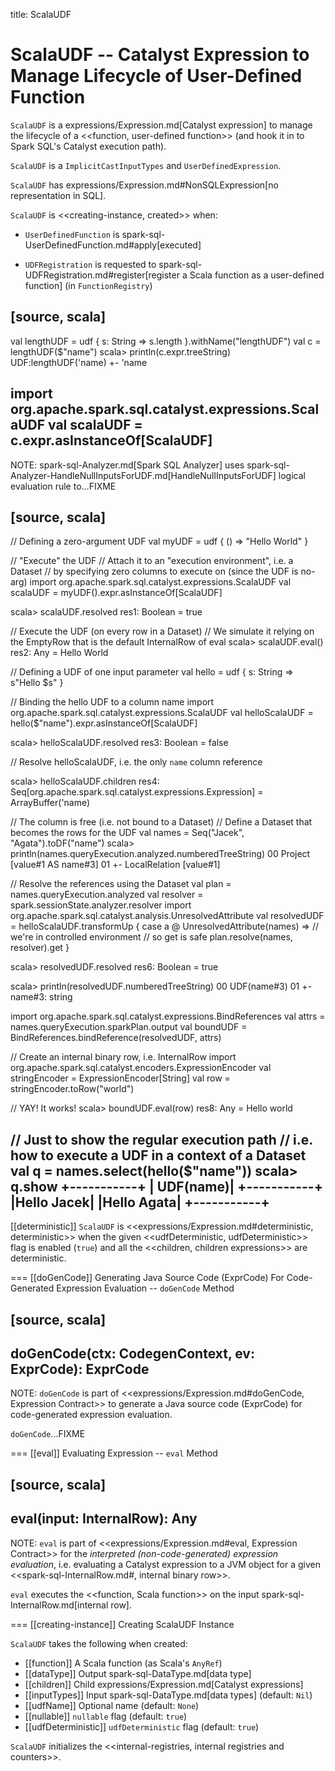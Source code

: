 title: ScalaUDF

# ScalaUDF -- Catalyst Expression to Manage Lifecycle of User-Defined Function

`ScalaUDF` is a expressions/Expression.md[Catalyst expression] to manage the lifecycle of a <<function, user-defined function>> (and hook it in to Spark SQL's Catalyst execution path).

`ScalaUDF` is a `ImplicitCastInputTypes` and `UserDefinedExpression`.

`ScalaUDF` has expressions/Expression.md#NonSQLExpression[no representation in SQL].

`ScalaUDF` is <<creating-instance, created>> when:

* `UserDefinedFunction` is spark-sql-UserDefinedFunction.md#apply[executed]

* `UDFRegistration` is requested to spark-sql-UDFRegistration.md#register[register a Scala function as a user-defined function] (in `FunctionRegistry`)

[source, scala]
----
val lengthUDF = udf { s: String => s.length }.withName("lengthUDF")
val c = lengthUDF($"name")
scala> println(c.expr.treeString)
UDF:lengthUDF('name)
+- 'name

import org.apache.spark.sql.catalyst.expressions.ScalaUDF
val scalaUDF = c.expr.asInstanceOf[ScalaUDF]
----

NOTE: spark-sql-Analyzer.md[Spark SQL Analyzer] uses spark-sql-Analyzer-HandleNullInputsForUDF.md[HandleNullInputsForUDF] logical evaluation rule to...FIXME

[source, scala]
----
// Defining a zero-argument UDF
val myUDF = udf { () => "Hello World" }

// "Execute" the UDF
// Attach it to an "execution environment", i.e. a Dataset
// by specifying zero columns to execute on (since the UDF is no-arg)
import org.apache.spark.sql.catalyst.expressions.ScalaUDF
val scalaUDF = myUDF().expr.asInstanceOf[ScalaUDF]

scala> scalaUDF.resolved
res1: Boolean = true

// Execute the UDF (on every row in a Dataset)
// We simulate it relying on the EmptyRow that is the default InternalRow of eval
scala> scalaUDF.eval()
res2: Any = Hello World

// Defining a UDF of one input parameter
val hello = udf { s: String => s"Hello $s" }

// Binding the hello UDF to a column name
import org.apache.spark.sql.catalyst.expressions.ScalaUDF
val helloScalaUDF = hello($"name").expr.asInstanceOf[ScalaUDF]

scala> helloScalaUDF.resolved
res3: Boolean = false

// Resolve helloScalaUDF, i.e. the only `name` column reference

scala> helloScalaUDF.children
res4: Seq[org.apache.spark.sql.catalyst.expressions.Expression] = ArrayBuffer('name)

// The column is free (i.e. not bound to a Dataset)
// Define a Dataset that becomes the rows for the UDF
val names = Seq("Jacek", "Agata").toDF("name")
scala> println(names.queryExecution.analyzed.numberedTreeString)
00 Project [value#1 AS name#3]
01 +- LocalRelation [value#1]

// Resolve the references using the Dataset
val plan = names.queryExecution.analyzed
val resolver = spark.sessionState.analyzer.resolver
import org.apache.spark.sql.catalyst.analysis.UnresolvedAttribute
val resolvedUDF = helloScalaUDF.transformUp { case a @ UnresolvedAttribute(names) =>
  // we're in controlled environment
  // so get is safe
  plan.resolve(names, resolver).get
}

scala> resolvedUDF.resolved
res6: Boolean = true

scala> println(resolvedUDF.numberedTreeString)
00 UDF(name#3)
01 +- name#3: string

import org.apache.spark.sql.catalyst.expressions.BindReferences
val attrs = names.queryExecution.sparkPlan.output
val boundUDF = BindReferences.bindReference(resolvedUDF, attrs)

// Create an internal binary row, i.e. InternalRow
import org.apache.spark.sql.catalyst.encoders.ExpressionEncoder
val stringEncoder = ExpressionEncoder[String]
val row = stringEncoder.toRow("world")

// YAY! It works!
scala> boundUDF.eval(row)
res8: Any = Hello world

// Just to show the regular execution path
// i.e. how to execute a UDF in a context of a Dataset
val q = names.select(hello($"name"))
scala> q.show
+-----------+
|  UDF(name)|
+-----------+
|Hello Jacek|
|Hello Agata|
+-----------+
----

[[deterministic]]
`ScalaUDF` is <<expressions/Expression.md#deterministic, deterministic>> when the given <<udfDeterministic, udfDeterministic>> flag is enabled (`true`) and all the <<children, children expressions>> are deterministic.

=== [[doGenCode]] Generating Java Source Code (ExprCode) For Code-Generated Expression Evaluation -- `doGenCode` Method

[source, scala]
----
doGenCode(ctx: CodegenContext, ev: ExprCode): ExprCode
----

NOTE: `doGenCode` is part of <<expressions/Expression.md#doGenCode, Expression Contract>> to generate a Java source code (ExprCode) for code-generated expression evaluation.

`doGenCode`...FIXME

=== [[eval]] Evaluating Expression -- `eval` Method

[source, scala]
----
eval(input: InternalRow): Any
----

NOTE: `eval` is part of <<expressions/Expression.md#eval, Expression Contract>> for the *interpreted (non-code-generated) expression evaluation*, i.e. evaluating a Catalyst expression to a JVM object for a given <<spark-sql-InternalRow.md#, internal binary row>>.

`eval` executes the <<function, Scala function>> on the input spark-sql-InternalRow.md[internal row].

=== [[creating-instance]] Creating ScalaUDF Instance

`ScalaUDF` takes the following when created:

* [[function]] A Scala function (as Scala's `AnyRef`)
* [[dataType]] Output spark-sql-DataType.md[data type]
* [[children]] Child expressions/Expression.md[Catalyst expressions]
* [[inputTypes]] Input spark-sql-DataType.md[data types] (default: `Nil`)
* [[udfName]] Optional name (default: `None`)
* [[nullable]] `nullable` flag (default: `true`)
* [[udfDeterministic]] `udfDeterministic` flag (default: `true`)

`ScalaUDF` initializes the <<internal-registries, internal registries and counters>>.
